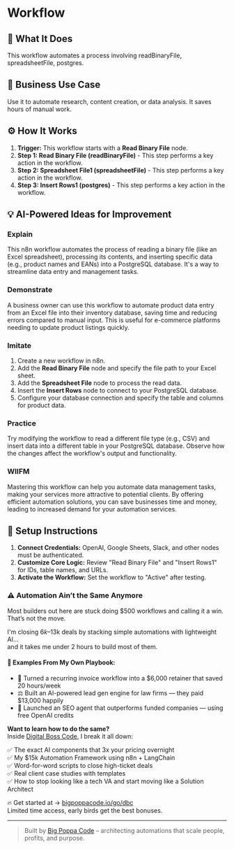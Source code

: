 # Workflow

## 🚀 What It Does
This workflow automates a process involving readBinaryFile, spreadsheetFile, postgres.

## 💼 Business Use Case
Use it to automate research, content creation, or data analysis. It saves hours of manual work.

## ⚙️ How It Works
1.  **Trigger:** This workflow starts with a **Read Binary File** node.
2. **Step 1: Read Binary File (readBinaryFile)** - This step performs a key action in the workflow.
3. **Step 2: Spreadsheet File1 (spreadsheetFile)** - This step performs a key action in the workflow.
4. **Step 3: Insert Rows1 (postgres)** - This step performs a key action in the workflow.

## 💡 AI-Powered Ideas for Improvement
### Explain
This n8n workflow automates the process of reading a binary file (like an Excel spreadsheet), processing its contents, and inserting specific data (e.g., product names and EANs) into a PostgreSQL database. It's a way to streamline data entry and management tasks.

### Demonstrate
A business owner can use this workflow to automate product data entry from an Excel file into their inventory database, saving time and reducing errors compared to manual input. This is useful for e-commerce platforms needing to update product listings quickly.

### Imitate
1. Create a new workflow in n8n.
2. Add the **Read Binary File** node and specify the file path to your Excel sheet.
3. Add the **Spreadsheet File** node to process the read data.
4. Insert the **Insert Rows** node to connect to your PostgreSQL database.
5. Configure your database connection and specify the table and columns for product data.

### Practice
Try modifying the workflow to read a different file type (e.g., CSV) and insert data into a different table in your PostgreSQL database. Observe how the changes affect the workflow's output and functionality.

### WIIFM
Mastering this workflow can help you automate data management tasks, making your services more attractive to potential clients. By offering efficient automation solutions, you can save businesses time and money, leading to increased demand for your automation services.

## 🔧 Setup Instructions
1. **Connect Credentials:** OpenAI, Google Sheets, Slack, and other nodes must be authenticated.
2. **Customize Core Logic:** Review "Read Binary File" and "Insert Rows1" for IDs, table names, and URLs.
3. **Activate the Workflow:** Set the workflow to "Active" after testing.

### ⚠️ Automation Ain’t the Same Anymore

Most builders out here are stuck doing $500 workflows and calling it a win.  
That’s not the move.  

I'm closing $6k–$13k deals by stacking simple automations with lightweight AI...  
and it takes me under 2 hours to build most of them.

#### 🧠 Examples From My Own Playbook:
- 🔁 Turned a recurring invoice workflow into a $6,000 retainer that saved 20 hours/week  
- ⚖️ Built an AI-powered lead gen engine for law firms — they paid $13,000 happily  
- 🚀 Launched an SEO agent that outperforms funded companies — using free OpenAI credits  

**Want to learn how to do the same?**  
Inside [Digital Boss Code](https://bigpoppacode.io/go/dbc), I break it all down:

✅ The exact AI components that 3x your pricing overnight  
✅ My $15k Automation Framework using n8n + LangChain  
✅ Word-for-word scripts to close high-ticket deals  
✅ Real client case studies with templates  
✅ How to stop looking like a tech VA and start moving like a Solution Architect  

🔥 Get started at → [bigpoppacode.io/go/dbc](https://bigpoppacode.io/go/dbc)  
Limited time access, early birds get the best bonuses.

---
> Built by [Big Poppa Code](https://bigpoppacode.io) – architecting automations that scale people, profits, and purpose.
